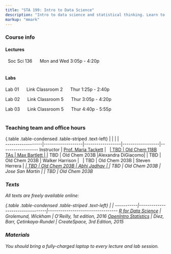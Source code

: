 ```yaml
---
title: "STA 199: Intro to Data Science"
description: "Intro to data science and statistical thinking. Learn to explore, visualize, and analyze data to understand natural phenomena, investigate patterns, model outcomes, and make predictions, and do so in a reproducible and shareable manner. Gain experience in data wrangling and munging, exploratory data analysis, predictive modeling, and data visualization, and effective communication of results. Work on problems and case studies inspired by and based on real-world questions and data. The course will focus on the R statistical computing language."
markup: "mmark"
---
```


### Course info

#### Lectures

<font color="#7A4183"><i class="fas fa-university fa-lg"></i></font> &nbsp; Soc Sci 136 &nbsp;&nbsp; <font color="#7A4183"><i class="fas fa-calendar-alt fa-lg"></i></font> &nbsp; Mon and Wed 3:05p - 4:20p
<br>
<br>

#### Labs

Lab 01 &nbsp;&nbsp; <font color="#7A4183"><i class="fas fa-university fa-lg"></i></font> &nbsp; Link Classroom 2 &nbsp;&nbsp; <font color="#7A4183"><i class="fas fa-calendar-alt fa-lg"></i></font> &nbsp; Thur 1:25p - 2:40p

Lab 02  &nbsp;&nbsp; <font color="#7A4183"><i class="fas fa-university fa-lg"></i></font> &nbsp; Link Classroom 5 &nbsp;&nbsp; <font color="#7A4183"><i class="fas fa-calendar-alt fa-lg"></i></font> &nbsp; Thur 3:05p - 4:20p

Lab 03 &nbsp;&nbsp; <font color="#7A4183"><i class="fas fa-university fa-lg"></i></font> &nbsp; Link Classroom 5 &nbsp;&nbsp; <font color="#7A4183"><i class="fas fa-calendar-alt fa-lg"></i></font> &nbsp; Thur 4:40p - 5:55p
<br>
<br>

### Teaching team and office hours 

{.table .table-condensed .table-striped .text-left}
<span></span>     | <span></span>     | <span></span>    | <span></span>    |  <span></span>      
------------------|-------------------|------------------|------------------|------------------ 
Instructor        | [Prof. Maria Tackett](http://stat.duke.edu/~mt324/) | <a href="mailto:maria.tackett@duke.edu" title="email"><i class="fa fa-envelope"></i></a> &nbsp; <a href="https://github.com/matackett" title="GitHub"> | TBD | Old Chem 118B
TAs               | Max Bartlett | <a href="mailto:maxwell.bartlett@duke.edu" title="email"><i class="fa fa-envelope"></i></a> | TBD | Old Chem 203B
                  |Alexandra DiGiacomo| <a href="mailto:alexandra.digiacomo@duke.edu" title="email"><i class="fa fa-envelope"></i></a> | TBD | Old Chem 203B
                  | Walker Harrison | <a href="mailto:walker.harrison@duke.edu" title="email"><i class="fa fa-envelope"></i></a> &nbsp; | TBD | Old Chem 203B
                  | Steven Herrera | <a href="mailto:rosvid.herrera.tenorio@duke.edu" title="email"><i class="fa fa-envelope"> | TBD | Old Chem 203B
                  | Abhi Jadhav | <a href="mailto:abhishek.jadhav@duke.edu" title="email"><i class="fa fa-envelope"></i></a> | TBD | Old Chem 203B
                  | Jose San Martin | <a href="mailto:jose.san.martin@duke.edu" title="email"><i class="fa fa-envelope"></i></a> | TBD | Old Chem 203B

### Texts

All texts are freely available online:

{.table .table-condensed .table-striped .text-left}
 <span></span>     | <span></span> | <span></span> 
-----------|---------------------------------|----------------------------------
[R for Data Science](http://r4ds.had.co.nz/) | Grolemund, Wickham | O'Reilly, 1st edition, 2016
[OpenIntro Statistics](https://www.openintro.org/stat/textbook.php?stat_book=os) | Diez, Barr, Çetinkaya-Rundel | CreateSpace, 3rd Edition, 2015

### Materials

You should bring a fully-charged laptop to every lecture and lab session.

<!--
### Green Classroom

<img style="float: left;" src="/img/DukeGreenClassroomCertification-Logo.png">
This course has achieved Duke’s Green Classroom Certification. The certification indicates that the faculty member teaching this course has taken significant steps to green the delivery of this course. Your faculty member has completed a checklist indicating their common practices in areas of this course that have an environmental impact, such as paper and energy consumption. Some common practices implemented by faculty to reduce the environmental impact of their course include allowing electronic submission of assignments, providing online readings and turning off lights and electronics in the classroom when they are not in use. The eco-friendly aspects of course delivery may vary by faculty, by course and throughout the semester. Learn more at [http://sustainability.duke.edu/action/certifications/classroom/index.php](http://sustainability.duke.edu/action/certifications/classroom/index.php).
-->
